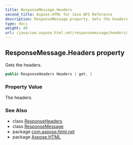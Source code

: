 ```yaml
---
title: ResponseMessage.Headers
second_title: Aspose.HTML for Java API Reference
description: ResponseMessage property. Gets the headers
type: docs
weight: 40
url: /java/com.aspose.html.net/responsemessage/headers/
---
```

## ResponseMessage.Headers property

Gets the headers.

```java
public ResponseHeaders Headers { get; }
```

### Property Value

The headers.

### See Also

* class [ResponseHeaders](../../responseheaders/)
* class [ResponseMessage](../)
* package [com.aspose.html.net](../../responsemessage/)
* package [Aspose.HTML](../../../)
